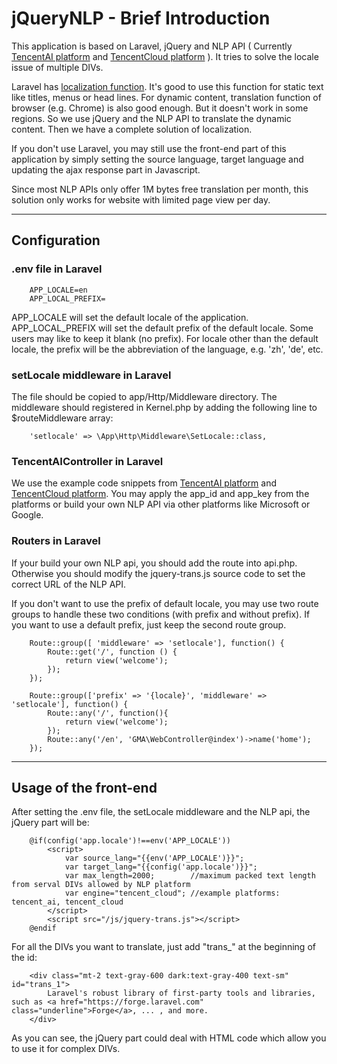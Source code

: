 # jQueryNLP - Brief Introduction
This application is based on Laravel, jQuery and NLP API ( Currently [TencentAI platform](https://ai.qq.com/doc/nlptrans.shtml) and [TencentCloud platform](https://cloud.tencent.com/product/tmt) ). It tries to solve the locale issue of multiple DIVs.

Laravel has [localization function](https://laravel.com/docs/8.x/localization). It's good to use this function for static text like titles, menus or head lines. For dynamic content, translation function of browser (e.g. Chrome) is also good enough. But it doesn't work in some regions. So we use jQuery and the NLP API to translate the dynamic content. Then we have a complete solution of localization.

If you don't use Laravel, you may still use the front-end part of this application by simply setting the source language, target language and updating the ajax response part in Javascript.

Since most NLP APIs only offer 1M bytes free translation per month, this solution only works for website with limited page view per day.

--- 
## Configuration

### **.env file in Laravel**
        APP_LOCALE=en  
        APP_LOCAL_PREFIX=

APP_LOCALE will set the default locale of the application.   
APP_LOCAL_PREFIX will set the default prefix of the default locale. Some users may like to keep it blank (no prefix). For locale other than the default locale, the prefix will be the abbreviation of the language, e.g. 'zh', 'de', etc.

### **setLocale middleware in Laravel**
The file should be copied to app/Http/Middleware directory. The middleware should registered in Kernel.php by adding the following line to $routeMiddleware array:        

        'setlocale' => \App\Http\Middleware\SetLocale::class,

### **TencentAIController in Laravel**   

We use the example code snippets from [TencentAI platform](https://ai.qq.com/doc/nlptrans.shtml) and [TencentCloud platform](https://github.com/TencentCloud/tencentcloud-sdk-php). You may apply the app_id and app_key from the platforms or build your own NLP API via other platforms like Microsoft or Google.

### **Routers in Laravel**   

If your build your own NLP api, you should add the route into api.php. Otherwise you should modify the jquery-trans.js source code to set the correct URL of the NLP API.   

If you don't want to use the prefix of default locale, you may use two route groups to handle these two conditions (with prefix and without prefix). If you want to use a default prefix, just keep the second route group.
     
        Route::group([ 'middleware' => 'setlocale'], function() {
            Route::get('/', function () {
                return view('welcome');
            });
        });

        Route::group(['prefix' => '{locale}', 'middleware' => 'setlocale'], function() {
            Route::any('/', function(){
                return view('welcome');
            });
            Route::any('/en', 'GMA\WebController@index')->name('home');
        });

   
---
## Usage of the front-end
After setting the .env file, the setLocale middleware and the NLP api, the jQuery part will be:

        @if(config('app.locale')!==env('APP_LOCALE'))
            <script>
                var source_lang="{{env('APP_LOCALE')}}";
                var target_lang="{{config('app.locale')}}";
                var max_length=2000;        //maximum packed text length from serval DIVs allowed by NLP platform 
                var engine="tencent_cloud"; //example platforms: tencent_ai, tencent_cloud
            </script>
            <script src="/js/jquery-trans.js"></script>
        @endif

For all the DIVs you want to translate, just add "trans_" at the beginning of the id:  

        <div class="mt-2 text-gray-600 dark:text-gray-400 text-sm"  id="trans_1">
            Laravel's robust library of first-party tools and libraries, such as <a href="https://forge.laravel.com" class="underline">Forge</a>, ... , and more.
        </div>
As you can see, the jQuery part could deal with HTML code which allow you to use it for complex DIVs. 